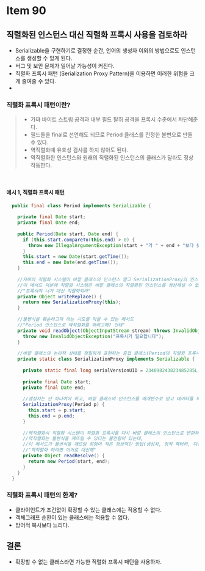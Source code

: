 # Item 90

## 직렬화된 인스턴스 대신 직렬화 프록시 사용을 검토하라
- Serializable을 구현하기로 결정한 순간, 언어의 생성자 이외의 방법으로도 인스턴스를 생성할 수 있게 된다.
- 버그 및 보안 문제가 일어날 가능성이 커진다.
- 직렬화 프록시 패턴 (Serialization Proxy Pattern)을 이용하면 이러한 위험을 크게 줄여줄 수 있다.
- <br>

### 직렬화 프록시 패턴이란?
> - 가짜 바이트 스트림 공격과 내부 필드 탈취 공격을 프록시 수준에서 차단해준다.<br>
> - 필드들을 final로 선언해도 되므로 Period 클래스를 진정한 불변으로 만들 수 있다.<br>
> - 역직렬화때 유효성 검사를 하지 않아도 된다.
> - 역직렬화한 인스턴스와 원래의 직렬화된 인스턴스의 클래스가 달라도 정상 작동한다.
<br>

#### 예시 1, 직렬화 프록시 패턴
```java
  public final class Period implements Serializable {
  
    private final Date start;
    private final Date end;
  
    public Period(Date start, Date end) {
      if (this.start.compareTo(this.end) > 0) {
        throw new IllegalArgumentException(start + "가 " + end + "보다 늦다.");
      }
      this.start = new Date(start.getTime());
      this.end = new Date(end.getTime());
    }
  
    //자바의 직렬화 시스템이 바깥 클래스의 인스턴스 말고 SerializationProxy의 인스턴스를 반환하게 하는 역할
    //이 메서드 덕분에 직렬화 시스템은 바깥 클래스의 직렬화된 인스턴스를 생성해낼 수 없다
    //"프록시야 너가 대신 직렬화되라"
    private Object writeReplace() {
      return new SerializationProxy(this);
    }
  
    //불변식을 훼손하고자 하는 시도를 막을 수 있는 메서드
    //"Period 인스턴스로 역직렬화를 하려고해? 안돼"
    private void readObject(ObjectInputStream stream) throws InvalidObjectException {
      throw new InvalidObjectException("프록시가 필요합니다");
    }
  
    //바깥 클래스의 논리적 상태를 정밀하게 표현하는 중첩 클래스(Period의 직렬화 프록시)
    private static class SerializationProxy implements Serializable {
  
      private static final long serialVersionUID = 234098243823485285L;
  
      private final Date start;
      private final Date end;
  
      //생성자는 단 하나여야 하고, 바깥 클래스의 인스턴스를 매개변수로 받고 데이터를 복사해야 함
      SerializationProxy(Period p) {
        this.start = p.start;
        this.end = p.end;
      }
  
      //역직렬화시 직렬화 시스템이 직렬화 프록시를 다시 바깥 클래스의 인스턴스로 변환하게 해줌.
      //역직렬화는 불변식을 깨뜨릴 수 있다는 불안함이 있는데, 
      //이 메서드가 불변식을 깨뜨릴 위험이 적은 정상적인 방법(생성자, 정적 팩터리, 다른 메서드를 사용)으로 역직렬화된 인스턴스를 얻게 한다.
      //"역직렬화 하려면 이거로 대신해"
      private Object readResolve() {
        return new Period(start, end);
      }
    }
  }
  ```

### 직렬화 프록시 패턴의 한계?
- 클라이언트가 조건없이 확장할 수 있는 클래스에는 적용할 수 없다.<br>
- 객체그래프 순환이 있는 클래스에는 적용할 수 없다.<br>
- 방어적 복사보다 느리다.<br>


## 결론
- 확장할 수 없는 클래스라면 가능한 직렬화 프록시 패턴을 사용하자.


